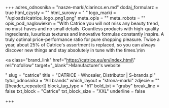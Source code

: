 +++
adres_odnosnika = "nasze-marki/clarincs.en.md"
dodaj_formularz = true
html_czysty = ""
html_surowy = "    "
logo_marki = "/uploads/catrice_logo_png1.png"
meta_opis = ""
meta_robots = ""
opis_pod_naglowiekm = "With Catrice you will not miss any beauty trend, no must-haves and no small details. Countless products with high-quality ingredients, luxurious textures and innovative formulas constantly inspire. A truly optimal price-performance ratio for pure shopping pleasure. Twice a year, about 25% of Catrice's assortment is replaced, so you can always discover new things and stay absolutely in tune with the times.\n\n    <p><a class=\"brand_link\" href=\"https://catrice.eu/en/index.html\" rel:\"nofollow\" target=\"_blank\">Manufacturer's website</a></p>"
slug = "catrice"
title = "CATRICE - Whosaler, Distributor | S-brands.pl"
tytul_odnosnika = "All brands"
which_layout = "strona-marki"
zdjecie = ""
[[header_repeater]]
block_tag_type = "h1"
bold_txt = "gruby"
break_line = false
txt_block = "Catrice"
txt_block_size = "XXL"
underline = false

+++
